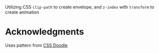 Utilizing CSS ```clip-path``` to create envelope, and ```z-index``` with ```transform``` to create animation

# Acknowledgments

Uses pattern from [CSS Doodle](https://css-doodle.com/)

